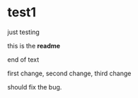 # test1
just testing

this is the <b>readme</b>

end of text

first change, second change,
third change

should fix the bug.
